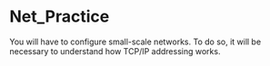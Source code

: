 # Net_Practice
You will have to configure small-scale networks. To do so, it will be necessary to understand how TCP/IP addressing works.
